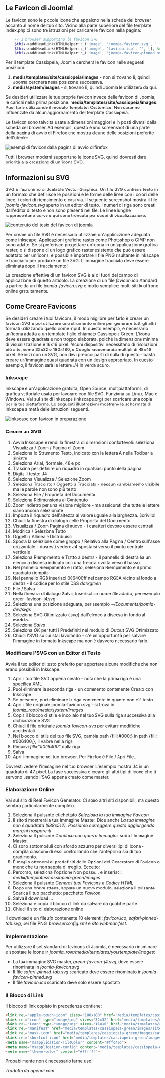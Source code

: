 <!-- Filename: J4.x:Favicons / Display title: Favicon -->

## Le Favicon di Joomla!

Le favicon sono le piccole icone che appaiono nella scheda del browser accanto al nome del tuo sito. Vicino alla parte superiore del file template index.php ci sono tre istruzioni per caricare le favicon nella pagina:
```php
    // I browser supportano le favicon SVG
    $this->addHeadLink(HTMLHelper::_('image', 'joomla-favicon.svg', '', [], true, 1), 'icon', 'rel', ['type' => 'image/svg+xml']);
    $this->addHeadLink(HTMLHelper::_('image', 'favicon.ico', '', [], true, 1), 'alternate icon', 'rel', ['type' => 'image/vnd.microsoft.icon']);
    $this->addHeadLink(HTMLHelper::_('image', 'joomla-favicon-pinned.svg', '', [], true, 1), 'mask-icon', 'rel', ['color' => '#000']);
```
Per il template Cassiopeia, Joomla cercherà le favicon nelle seguenti posizioni:

1.  **media/templates/site/cassiopeia/images** - non si trovano lì, quindi Joomla cercherà nella posizione successiva.
2.  **media/system/images** - si trovano lì, quindi Joomla le utilizzerà da qui.

Se desideri utilizzare le tue proprie favicon invece delle favicon di Joomla, le carichi nella prima posizione: **media/templates/site/cassiopeia/images**. Puoi farlo utilizzando il modulo Template: Customise. Non saranno influenzate da alcun aggiornamento del template Cassiopeia.

Le favicon sono talvolta usate a dimensioni maggiori e in posti diversi dalla scheda del browser. Ad esempio, questo è uno screenshot di una parte della pagina di avvio di Firefox che mostra alcune delle posizioni preferite dell'utente:

![esempi di favicon dalla pagina di avvio di firefox](../../../en/images/templates/favicons-firefox-start-collection.png)

Tutti i browser moderni supportano le icone SVG, quindi dovresti dare priorità alla creazione di un'icona SVG.

## Informazioni su SVG

SVG è l'acronimo di Scalable Vector Graphics. Un file SVG contiene testo in un formato che definisce le posizioni e le forme delle linee con i colori delle linee, i colori di riempimento e così via. Il seguente screenshot mostra il file *joomla-favicon.svg* aperto in un editor di testo. I numeri di riga sono creati dall'editor di testo e non sono presenti nel file. Le linee lunghe rappresentano curve e qui sono troncate per scopi di visualizzazione.

![contenuto del testo del favicon di joomla](../../../en/images/templates/favicons-joomla-favicon-svg-text.png)

Per creare un file SVG è necessario utilizzare un'applicazione adeguata come Inkscape. Applicazioni grafiche raster come Photoshop o GIMP non sono adatte. Se si preferisce progettare un'icona in un'applicazione grafica raster, o si dispone di un logo grafico raster esistente che può essere adattato per un'icona, è possibile importare il file PNG risultante in Inkscape e tracciarlo per produrre un file SVG. L'immagine tracciata deve essere eliminata dopo il tracciamento!

La creazione effettiva di un favicon SVG è al di fuori del campo di applicazione di questo articolo. La creazione di un file *favicon.ico* standard a partire da un file *joomla-favicon.svg* è molto semplice: molti siti lo offrono online gratuitamente.

## Come Creare Favicons

Se desideri creare i tuoi favicons, il modo migliore per farlo è creare un favicon SVG e poi utilizzare uno strumento online per generare tutti gli altri formati utilizzando quello come input. In questo esempio, è necessario un'icona adatta a un template figlio chiamato Cassiopeia Green. L'icona deve essere quadrata e non troppo elaborata, poiché la dimensione minima di visualizzazione è 16x16 pixel. Alcuni dispositivi necessitano di risoluzioni più alte, come 32x32 o 180x180, e Google raccomanda multipli di 48x48 pixel. Se inizi con un SVG, non devi preoccuparti di nulla di questo - basta creare un'immagine quasi quadrata con un design appropriato. In questo esempio, il favicon sarà le lettere *J4* in verde scuro.

### Inkscape

Inkscape è un'applicazione gratuita, Open Source, multipiattaforma, di grafica vettoriale usata per lavorare con file SVG. Funziona su Linux, Mac e Windows. Vai sul sito di Inkscape (inkscape.org) per scaricare una copia per la tua piattaforma. Le seguenti illustrazioni mostrano la schermata di Inkscape a metà delle istruzioni seguenti.

![inkscape con favicon in preparazione](../../../en/images/templates/favicons-inkscape-favicon.png)

### Creare un SVG

1.  Avvia Inkscape e rendi la finestra di dimensioni confortevoli: seleziona Visualizza / Zoom / Pagina di Zoom
2.  Seleziona lo Strumento Testo, indicato con la lettera A nella Toolbar a sinistra
3.  Seleziona Arial, Normale, 48 e px
4.  Trascina per definire un riquadro in qualsiasi punto della pagina
5.  Digita il testo: J4
6.  Seleziona Visualizza / Selezione Zoom
7.  Seleziona Tracciato / Oggetto a Tracciato - nessun cambiamento visibile ma le parole non sono più testo
8.  Seleziona File / Proprietà del Documento
9.  Seleziona Ridimensiona al Contenuto
10. Zoom indietro per una visione migliore - ma assicurati che tutte le lettere siano ancora selezionate
11. Imposta il riquadro dell'altezza al valore uguale alla larghezza. Scrivilo!
12. Chiudi la finestra di dialogo delle Proprietà del Documento
13. Visualizza / Zoom Pagina di nuovo - i caratteri devono essere centrati
14. Modifica / Seleziona Tutto
15. Oggetti / Allinea e Distribuisci
16. Sposta la selezione come gruppo / Relativo alla Pagina / Centro sull'asse orizzontale - dovresti vedere J4 spostarsi verso il punto centrale verticale
17. Seleziona Riempimento e Tratto a destra - il pannello di destra ha un elenco a discesa indicato con una freccia rivolta verso il basso
18. Nel pannello Riempimento e Tratto, seleziona Riempimento e il primo quadrato riempito
19. Nel pannello RGB inserisci 006400ff nel campo RGBA vicino al fondo a destra - il codice per lo stile CSS *darkgreen*
20. File / Salva
21. Nella finestra di dialogo Salva, inserisci un nome file adatto, per esempio green-favicon-j4.svg
22. Seleziona una posizione adeguata, per esempio *~/Documents/joomla-dev/svgs*
23. Seleziona SVG Ottimizzato (*.svg*) dall'elenco a discesa in fondo al modulo.
24. Seleziona *Salva*
25. Seleziona *OK* per tutti i Predefiniti nel modulo di Output SVG Ottimizzato
26. Chiudi l'SVG su cui stai lavorando - c'è un'opportunità per salvare l'immagine in formato Inkscape ma non è davvero necessario farlo.

### Modificare l'SVG con un Editor di Testo

Avvia il tuo editor di testo preferito per apportare alcune modifiche che non erano possibili in Inkscape.

1.  Apri il tuo file SVG appena creato - nota che la prima riga è una specifica XML
2.  Puoi eliminare la seconda riga - un commento contenente Creato con Inkscape
3.  Se presente, puoi eliminare la riga contenente in quanto non c'è testo
4.  Apri il file originale joomla-favicon.svg - si trova in *joomla_root/media/system/images*
5.  Copia il blocco di stile e incollalo nel tuo SVG sulla riga successiva alla dichiarazione SVG
6.  Chiudi il file originale *joomla-favicon-svg* per evitare modifiche accidentali
7.  Nel blocco di stile del tuo file SVG, cambia path {fill: \#000;} in path {fill: \#006400;}, il valore nella riga
8.  Rimuovi *fill="#006400"* dalla riga
9.  Salva
10. Apri l'immagine nel tuo browser. Per Firefox è File / Apri File...

Dovresti vedere l'immagine nel tuo browser. L'esempio mostra J4 in un quadrato di 47 pixel. La fase successiva è creare gli altri tipi di icone che ti servono usando l'SVG appena creato come master.

### Elaborazione Online

Vai sul sito di Real Favicon Generator. Ci sono altri siti disponibili, ma questo sembra particolarmente completo.

1.  Seleziona il pulsante etichettato *Seleziona la tua immagine Favicon*
2.  Il sito ti mostrerà la tua Immagine Master. Dice anche *La tua immagine non è quadrata (688x512). Possiamo correggere questo aggiungendo margini trasparenti*
3.  Seleziona il pulsante *Continua con questa immagine* sotto l'immagine Master.
4.  Ci sono sottomoduli con sfondo azzurro per diversi tipi di icona - compila ciascuno di essi controllando che l'anteprima sia di tuo gradimento.
5.  È meglio attenersi ai predefiniti delle Opzioni del Generatore di Favicon a meno che tu non sappia di meglio. Eccetto:
6.  Percorso, seleziona l'opzione Non posso... e inserisci: *media/templates/cassiopeia-green/images*
7.  Seleziona il pulsante *Genera i tuoi Favicons e Codice HTML*
8.  Dopo una breve attesa, appare un nuovo modulo, seleziona il pulsante Scarica il tuo pacchetto: pacchetto *Favicon*
9.  Salva il download ...
10. Seleziona e copia il blocco di link da salvare da qualche parte.
11. Chiudi il sito di elaborazione online

Il download è un file *zip* contenente 10 elementi: *favicon.ico*, *safari-pinned-tab.svg*, sei file PNG, *browserconfig.xml* e *site.webmanifest*.

### Implementazione

Per utilizzare il set standard di favicons di Joomla, è necessario rinominare e spostare le icone in *joomla_root/media/templates/yourtemplate/images*:

- La tua immagine SVG master, *green-favicon-j4.svg*, deve essere rinominata in *joomla-favicon.svg*
- Il file *safari-pinned-tab.svg* scaricato deve essere rinominato in *joomla-favicon-pinned.svg*
- Il file *favicon.ico* scaricato deve solo essere spostato

### Il Blocco di Link

Il blocco di link copiato in precedenza contiene:

```html
<link rel="apple-touch-icon" sizes="180x180" href="media/templates/cassiopeia-green/images/apple-touch-icon.png">
<link rel="icon" type="image/png" sizes="32x32" href="media/templates/cassiopeia-green/images/favicon-32x32.png">
<link rel="icon" type="image/png" sizes="16x16" href="media/templates/cassiopeia-green/images/favicon-16x16.png">
<link rel="manifest" href="media/templates/cassiopeia-green/images/site.webmanifest">
<link rel="mask-icon" href="media/templates/cassiopeia-green/images/safari-pinned-tab.svg" color="#5bbad5">
<link rel="shortcut icon" href="media/templates/cassiopeia-green/images/favicon.ico">
<meta name="msapplication-TileColor" content="#ffc40d">
<meta name="msapplication-config" content="media/templates/cassiopeia-green/images/browserconfig.xml">
<meta name="theme-color" content="#ffffff">
```

Probabilmente non è necessario farne uso!

*Tradotto da openai.com*

